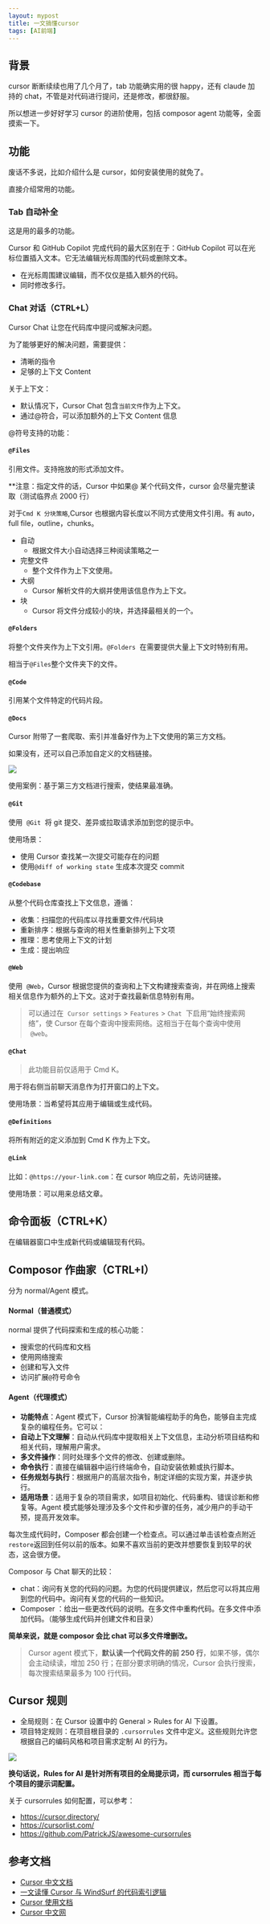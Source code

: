 ```yaml
---
layout: mypost
title: 一文搞懂cursor
tags: [AI前端]
---
```


## 背景

cursor 断断续续也用了几个月了，tab 功能确实用的很 happy，还有 claude 加持的 chat，不管是对代码进行提问，还是修改，都很舒服。

所以想进一步好好学习 cursor 的进阶使用，包括 composor agent 功能等，全面摸索一下。

## 功能

废话不多说，比如介绍什么是 cursor，如何安装使用的就免了。

直接介绍常用的功能。

### Tab 自动补全

这是用的最多的功能。

Cursor 和 GitHub Copilot 完成代码的最大区别在于：GitHub Copilot 可以在光标位置插入文本。它无法编辑光标周围的代码或删除文本。

- 在光标周围建议编辑，而不仅仅是插入额外的代码。
- 同时修改多行。

### Chat 对话（CTRL+L）

Cursor Chat 让您在代码库中提问或解决问题。

为了能够更好的解决问题，需要提供：

- 清晰的指令
- 足够的上下文 Content

关于上下文：

- 默认情况下，Cursor Chat 包含`当前文件`作为上下文。
- 通过@符合，可以添加额外的上下文 Content 信息

@符号支持的功能：

#### `@Files`

引用文件。支持拖放的形式添加文件。

\*\*注意：指定文件的话，Cursor 中如果@ 某个代码文件，cursor 会尽量完整读取（测试临界点 2000 行）

对于`Cmd K 分块策略`,Cursor 也根据内容长度以不同方式使用文件引用。有 auto，full file，outline，chunks。

- 自动
  - 根据文件大小自动选择三种阅读策略之一
- 完整文件
  - 整个文件作为上下文使用。
- 大纲
  - Cursor 解析文件的大纲并使用该信息作为上下文。
- 块
  - Cursor 将文件分成较小的块，并选择最相关的一个。

#### `@Folders`

将整个文件夹作为上下文引用。`@Folders`  在需要提供大量上下文时特别有用。

相当于`@Files`整个文件夹下的文件。

#### `@Code`

引用某个文件特定的代码片段。

#### `@Docs`

Cursor 附带了一套爬取、索引并准备好作为上下文使用的第三方文档。

如果没有，还可以自己添加自定义的文档链接。

![](/image/2025/20250109135101.png)

使用案例：基于第三方文档进行搜索，使结果最准确。

#### `@Git`

使用  `@Git`  将 git 提交、差异或拉取请求添加到您的提示中。

使用场景：

- 使用 Cursor 查找某一次提交可能存在的问题
- 使用`@diff of working state` 生成本次提交 commit

#### `@Codebase`

从整个代码仓库查找上下文信息，遵循：

- 收集：扫描您的代码库以寻找重要文件/代码块
- 重新排序：根据与查询的相关性重新排列上下文项
- 推理：思考使用上下文的计划
- 生成：提出响应

#### `@Web`

使用  `@Web`，Cursor 根据您提供的查询和上下文构建搜索查询，并在网络上搜索相关信息作为额外的上下文。这对于查找最新信息特别有用。

> 可以通过在  `Cursor settings` > `Features` > `Chat`  下启用“始终搜索网络”，使 Cursor 在每个查询中搜索网络。这相当于在每个查询中使用  `@web`。

#### `@Chat`

> 此功能目前仅适用于 Cmd K。

用于将右侧当前聊天消息作为打开窗口的上下文。

使用场景：当希望将其应用于编辑或生成代码。

#### `@Definitions`

将所有附近的定义添加到 Cmd K 作为上下文。

#### `@Link`

比如：`@https://your-link.com`：在 cursor 响应之前，先访问链接。

使用场景：可以用来总结文章。

## 命令面板（CTRL+K）

在编辑器窗口中生成新代码或编辑现有代码。

## Composor 作曲家（CTRL+I）

分为 normal/Agent 模式。

#### Normal（普通模式）

normal 提供了代码探索和生成的核心功能：

- 搜索您的代码库和文档
- 使用网络搜索
- 创建和写入文件
- 访问扩展`@`符号命令

#### Agent（代理模式）

- **功能特点**：Agent 模式下，Cursor 扮演智能编程助手的角色，能够自主完成复杂的编程任务。它可以：
- **自动上下文理解**：自动从代码库中提取相关上下文信息，主动分析项目结构和相关代码，理解用户需求。
- **多文件操作**：同时处理多个文件的修改、创建或删除。
- **命令执行**：直接在编辑器中运行终端命令，自动安装依赖或执行脚本。
- **任务规划与执行**：根据用户的高层次指令，制定详细的实现方案，并逐步执行。
- **适用场景**：适用于复杂的项目需求，如项目初始化、代码重构、错误诊断和修复等。Agent 模式能够处理涉及多个文件和步骤的任务，减少用户的手动干预，提高开发效率。

每次生成代码时，Composer 都会创建一个检查点。可以通过单击该检查点附近`restore`返回到任何以前的版本。如果不喜欢当前的更改并想要恢复到较早的状态，这会很方便。

Composor 与 Chat 聊天的比较：

- chat：询问有关您的代码的问题。为您的代码提供建议，然后您可以将其应用到您的代码中。询问有关您的代码的一些知识。
- Composer ：给出一些更改代码的说明。在多文件中重构代码。在多文件中添加代码。（能够生成代码并创建文件和目录）

**简单来说，就是 composor 会比 chat 可以多文件增删改。**

> Cursor agent 模式下，**默认读一个代码文件的前 250 行**，如果不够，偶尔会主动续读，增加 250 行；在部分要求明确的情况，Cursor 会执行搜索，每次搜索结果最多为 100 行代码。

## Cursor 规则

- 全局规则：在 Cursor 设置中的 General > Rules for AI 下设置。
- 项目特定规则：在项目根目录的 `.cursorrules` 文件中定义。这些规则允许您根据自己的编码风格和项目需求定制 AI 的行为。

![](/image/2025/2025-01-09-cursor-20250109033637.png)

**换句话说，Rules for AI 是针对所有项目的全局提示词，而 cursorrules 相当于每个项目的提示词配置。**

关于 cursorrules 如何配置，可以参考：

- https://cursor.directory/
- https://cursorlist.com/
- https://github.com/PatrickJS/awesome-cursorrules

## 参考文档

- [Cursor 中文文档](https://cursordocs.com/)
- [一文读懂 Cursor 与 WindSurf 的代码索引逻辑](https://mp.weixin.qq.com/s/Fl-K-tdRuhlT9I-bcLbtdg)
- [Cursor 使用文档](https://cursor.document.top/)
- [Cursor 中文网](https://cursor.qiannianlu.com/docs/)
